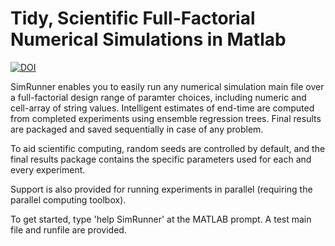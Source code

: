 Tidy, Scientific Full-Factorial Numerical Simulations in Matlab
===============================================================

[![DOI](https://zenodo.org/badge/105531812.svg)](https://zenodo.org/badge/latestdoi/105531812)

SimRunner enables you to easily run any numerical simulation main file over a 
full-factorial design range of paramter choices, including numeric and 
cell-array of string values. Intelligent estimates of end-time are computed 
from completed experiments using ensemble regression trees. Final results are 
packaged and saved sequentially in case of any problem.

To aid scientific computing, random seeds are controlled by default, and the 
final results package contains the specific parameters used for each and every 
experiment.

Support is also provided for running experiments in parallel (requiring the 
parallel computing toolbox).

To get started, type 'help SimRunner' at the MATLAB prompt. A test main file 
and runfile are provided.
